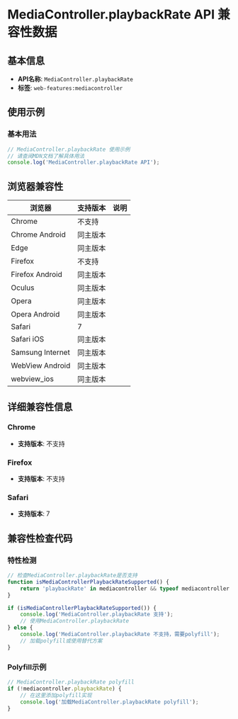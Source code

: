 # MediaController.playbackRate API 兼容性数据

## 基本信息

- **API名称**: `MediaController.playbackRate`
- **标签**: `web-features:mediacontroller`

## 使用示例

### 基本用法

```javascript
// MediaController.playbackRate 使用示例
// 请查阅MDN文档了解具体用法
console.log('MediaController.playbackRate API');
```

## 浏览器兼容性

| 浏览器 | 支持版本 | 说明 |
|--------|----------|------|
| Chrome | 不支持 |  |
| Chrome Android | 同主版本 |  |
| Edge | 同主版本 |  |
| Firefox | 不支持 |  |
| Firefox Android | 同主版本 |  |
| Oculus | 同主版本 |  |
| Opera | 同主版本 |  |
| Opera Android | 同主版本 |  |
| Safari | 7 |  |
| Safari iOS | 同主版本 |  |
| Samsung Internet | 同主版本 |  |
| WebView Android | 同主版本 |  |
| webview_ios | 同主版本 |  |

## 详细兼容性信息

### Chrome

- **支持版本**: 不支持

### Firefox

- **支持版本**: 不支持

### Safari

- **支持版本**: 7

## 兼容性检查代码

### 特性检测

```javascript
// 检查MediaController.playbackRate是否支持
function isMediaControllerPlaybackRateSupported() {
    return 'playbackRate' in mediacontroller && typeof mediacontroller.playbackRate === 'function';
}

if (isMediaControllerPlaybackRateSupported()) {
    console.log('MediaController.playbackRate 支持');
    // 使用MediaController.playbackRate
} else {
    console.log('MediaController.playbackRate 不支持，需要polyfill');
    // 加载polyfill或使用替代方案
}
```

### Polyfill示例

```javascript
// MediaController.playbackRate polyfill
if (!mediacontroller.playbackRate) {
    // 在这里添加polyfill实现
    console.log('加载MediaController.playbackRate polyfill');
}
```


